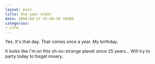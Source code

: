 ```yaml
---
layout: post
title: One year older
date: 2004-04-17 15:40:39 +0200
categories:
- Life
---
```

Yes. It's that day. That comes once a year. My birthday.

It looks like I'm on this oh-so-strange planet since 25 years... Will try to party today to forget misery.
